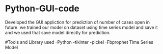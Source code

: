 # Python-GUI-code
Developed the GUI appliction for prediction of number of cases open in future.
we trained our model on dataset using time series model and save it and we used that save model directly for prediction.

#Tools and Library used
 -Python 
 -tikinter
 -pickel
 -Fbprophet Time Series Model
 
